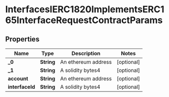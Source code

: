 

# InterfacesIERC1820ImplementsERC165InterfaceRequestContractParams


## Properties

| Name | Type | Description | Notes |
|------------ | ------------- | ------------- | -------------|
|**_0** | **String** | An ethereum address |  [optional] |
|**_1** | **String** | A solidity bytes4 |  [optional] |
|**account** | **String** | An ethereum address |  [optional] |
|**interfaceId** | **String** | A solidity bytes4 |  [optional] |




